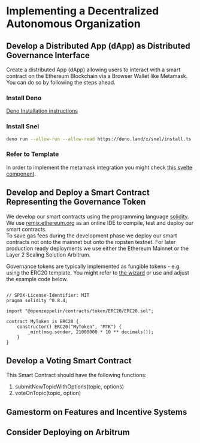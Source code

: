 # Implementing a Decentralized Autonomous Organization

## Develop a Distributed App (dApp) as Distributed Governance Interface
Create a distributed App (dApp) allowing users to interact with a smart contract on the Ethereum Blockchain via a Browser Wallet like Metamask.   
You can do so by following the steps ahead.

### Install Deno
[Deno Installation instructions](https://deno.land/#installation)

### Install Snel 
```sh 
deno run --allow-run --allow-read https://deno.land/x/snel/install.ts
```

### Refer to Template
In order to implement the metamask integration you might check [this svelte component](https://github.com/michael-spengler/distributed-ledger-technology-hands-on-lecture/blob/main/blockchain-development/project-skeletons/enterprise-nft-explorer/client/src/components/Connect.svelte).


## Develop and Deploy a Smart Contract Representing the Governance Token
We develop our smart contracts using the programming language [solidity](https://soliditylang.org/).  
We use [remix.ethereum.org](https://remix.ethereum.org/) as an online IDE to compile, test and deploy our smart contracts.  
To save gas fees during the development phase we deploy our smart contracts not onto the mainnet but onto the ropsten testnet. 
For later production ready deployments we use either the Ethereum Mainnet or the Layer 2 Scaling Solution Arbitrum. 

Governance tokens are typically implemented as fungible tokens - e.g. using the ERC20 template. You might refer to [the wizard](https://wizard.openzeppelin.com/) or use and adjust the example code below.

```sol

// SPDX-License-Identifier: MIT
pragma solidity ^0.8.4;

import "@openzeppelin/contracts/token/ERC20/ERC20.sol";

contract MyToken is ERC20 {
    constructor() ERC20("MyToken", "MTK") {
        _mint(msg.sender, 21000000 * 10 ** decimals());
    }
}

```

## Develop a Voting Smart Contract 
This Smart Contract should have the following functions:   
1. submitNewTopicWithOptions(topic, options)   
2. voteOnTopic(topic, option)  



## Gamestorm on Features and Incentive Systems

## Consider Deploying on Arbitrum

 

